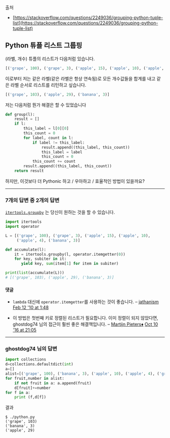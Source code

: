 출처  
* [https://stackoverflow.com/questions/2249036/grouping-python-tuple-list](https://stackoverflow.com/questions/2249036/grouping-python-tuple-list)

## Python 튜플 리스트 그룹핑

(라벨, 개수) 튜플의 리스트가 다음처럼 있습니다.

```python
[('grape', 100), ('grape', 3), ('apple', 15), ('apple', 10), ('apple', 4), ('banana', 3)]
```

이로부터 저는 같은 라벨(같은 라벨은 항상 연속됨)로 모든 개수값들을 합계를 내고 같은 라벨 순서로 리스트를 리턴하고 싶습니다.

```python
[('grape', 103), ('apple', 29), ('banana', 3)]
```

저는 다음처럼 뭔가 해결은 할 수 있었습니다

```python
def group(l):
    result = []
    if l:
        this_label = l[0][0]
        this_count = 0
        for label, count in l:
            if label != this_label:
                result.append((this_label, this_count))
                this_label = label
                this_count = 0
            this_count += count
        result.append((this_label, this_count))
    return result
```

하지만, 이것보다 더 Pythonic 하고 / 우아하고 / 효율적인 방법이 있을까요?

---

### 7개의 답변 중 2개의 답변

[`itertools.groupby`](https://docs.python.org/3.7/library/itertools.html#itertools.groupby) 는 당신이 원하는 것을 할 수 있습니다.

```python
import itertools
import operator

L = [('grape', 100), ('grape', 3), ('apple', 15), ('apple', 10),
     ('apple', 4), ('banana', 3)]

def accumulate(l):
    it = itertools.groupby(l, operator.itemgetter(0))
    for key, subiter in it:
       yield key, sum(item[1] for item in subiter) 

print(list(accumulate(L)))
# [('grape', 103), ('apple', 29), ('banana', 3)]
```

#### 댓글

- `lambda` 대신에 `operator.itemgetter`를 사용하는 것이 좋습니다. – [jathanism](https://stackoverflow.com/users/194311/jathanism) [Feb 12 '10 at 1:48](https://stackoverflow.com/questions/2249036/grouping-python-tuple-list#comment2207439_2249060)
    
- 이 방법은 첫번째 키로 정렬된 리스트가 필요합니다. 이미 정렬이 되지 않았다면, ghostdog74 님의 접근이 훨씬 좋은 해결책입니다. – [Martijn Pieters♦](https://stackoverflow.com/users/100297/martijn-pieters) [Oct 10 '16 at 21:05](https://stackoverflow.com/questions/2249036/grouping-python-tuple-list#comment67213367_2249060)
    

---

### ghostdog74 님의 답변

```python
import collections
d=collections.defaultdict(int)
a=[]
alist=[('grape', 100), ('banana', 3), ('apple', 10), ('apple', 4), ('grape', 3), ('apple', 15)]
for fruit,number in alist:
    if not fruit in a: a.append(fruit)
    d[fruit]+=number
for f in a:
    print (f,d[f])
```

결과

```shell
$ ./python.py
('grape', 103)
('banana', 3)
('apple', 29)
```
